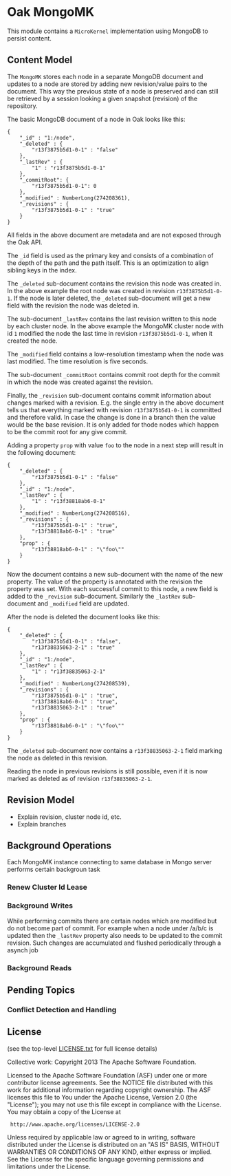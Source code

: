 Oak MongoMK
===========

This module contains a `MicroKernel` implementation using MongoDB to persist
content.

Content Model
-------------

The `MongoMK` stores each node in a separate MongoDB document and updates to
a node are stored by adding new revision/value pairs to the document. This way
the previous state of a node is preserved and can still be retrieved by a
session looking a given snapshot (revision) of the repository.

The basic MongoDB document of a node in Oak looks like this:

    {
        "_id" : "1:/node",
        "_deleted" : {
            "r13f3875b5d1-0-1" : "false"
        },
        "_lastRev" : {
            "1" : "r13f3875b5d1-0-1"
        },
        "_commitRoot": {
            "r13f3875b5d1-0-1": 0
        },
        "_modified" : NumberLong(274208361),
        "_revisions" : {
            "r13f3875b5d1-0-1" : "true"
        }
    }

All fields in the above document are metadata and are not exposed through the
Oak API.

The `_id` field is used as the primary key and consists of a combination of the
depth of the path and the path itself. This is an optimization to align sibling
keys in the index.

The `_deleted` sub-document contains the revision this node was created in. In
the above example the root node was created in revision `r13f3875b5d1-0-1`. If
the node is later deleted, the `_deleted` sub-document will get a new field with
the revision the node was deleted in.

The sub-document `_lastRev` contains the last revision written to this node by
each cluster node. In the above example the MongoMK cluster node with id `1`
modified the node the last time in revision `r13f3875b5d1-0-1`, when it created
the node.

The `_modified` field contains a low-resolution timestamp when the node was last
modified. The time resolution is five seconds.

The sub-document `_commitRoot` contains commit root depth for the commit in which
the node was created against the revision.

Finally, the `_revision` sub-document contains commit information about changes
marked with a revision. E.g. the single entry in the above document tells us
that everything marked with revision `r13f3875b5d1-0-1` is committed and
therefore valid. In case the change is done in a branch then the value would be the
base revision. It is only added for thode nodes which happen to be the commit root
for any give commit.

Adding a property `prop` with value `foo` to the node in a next step will
result in the following document:

    {
        "_deleted" : {
            "r13f3875b5d1-0-1" : "false"
        },
        "_id" : "1:/node",
        "_lastRev" : {
            "1" : "r13f38818ab6-0-1"
        },
        "_modified" : NumberLong(274208516),
        "_revisions" : {
            "r13f3875b5d1-0-1" : "true",
            "r13f38818ab6-0-1" : "true"
        },
        "prop" : {
            "r13f38818ab6-0-1" : "\"foo\""
        }
    }

Now the document contains a new sub-document with the name of the new property.
The value of the property is annotated with the revision the property was set.
With each successful commit to this node, a new field is added to the
`_revision` sub-document. Similarly the `_lastRev` sub-document and `_modified`
field are updated.

After the node is deleted the document looks like this:

    {
        "_deleted" : {
            "r13f3875b5d1-0-1" : "false",
            "r13f38835063-2-1" : "true"
        },
        "_id" : "1:/node",
        "_lastRev" : {
            "1" : "r13f38835063-2-1"
        },
        "_modified" : NumberLong(274208539),
        "_revisions" : {
            "r13f3875b5d1-0-1" : "true",
            "r13f38818ab6-0-1" : "true",
            "r13f38835063-2-1" : "true"
        },
        "prop" : {
            "r13f38818ab6-0-1" : "\"foo\""
        }
    }

The `_deleted` sub-document now contains a `r13f38835063-2-1` field marking the
node as deleted in this revision.

Reading the node in previous revisions is still possible, even if it is now
marked as deleted as of revision `r13f38835063-2-1`.

Revision Model
--------------

* Explain revision, cluster node id, etc.
* Explain branches

Background Operations
---------------------
Each MongoMK instance connecting to same database in Mongo server performs certain backgroun task

### Renew Cluster Id Lease

### Background Writes

While performing commits there are certain nodes which are modified but do not become part
of commit. For example when a node under /a/b/c is updated then the `_lastRev` property also
needs to be updated to the commit revision. Such changes are accumulated and flushed periodically
through a asynch job

### Background Reads


Pending Topics
--------------

### Conflict Detection and Handling


License
-------

(see the top-level [LICENSE.txt](../LICENSE.txt) for full license details)

Collective work: Copyright 2013 The Apache Software Foundation.

Licensed to the Apache Software Foundation (ASF) under one or more
contributor license agreements.  See the NOTICE file distributed with
this work for additional information regarding copyright ownership.
The ASF licenses this file to You under the Apache License, Version 2.0
(the "License"); you may not use this file except in compliance with
the License.  You may obtain a copy of the License at

     http://www.apache.org/licenses/LICENSE-2.0

Unless required by applicable law or agreed to in writing, software
distributed under the License is distributed on an "AS IS" BASIS,
WITHOUT WARRANTIES OR CONDITIONS OF ANY KIND, either express or implied.
See the License for the specific language governing permissions and
limitations under the License.
